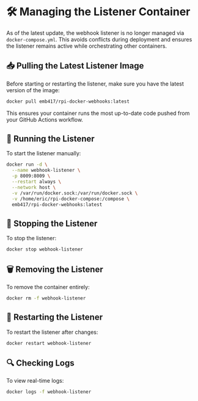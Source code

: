 # 🛠️ Managing the Listener Container

As of the latest update, the webhook listener is no longer managed via `docker-compose.yml`. This avoids conflicts during deployment and ensures the listener remains active while orchestrating other containers.

## 📥 Pulling the Latest Listener Image

Before starting or restarting the listener, make sure you have the latest version of the image:

```bash
docker pull emb417/rpi-docker-webhooks:latest
```

This ensures your container runs the most up-to-date code pushed from your GitHub Actions workflow.

## 🔄 Running the Listener

To start the listener manually:

```bash
docker run -d \
  --name webhook-listener \
  -p 8009:8009 \
  --restart always \
  --network host \
  -v /var/run/docker.sock:/var/run/docker.sock \
  -v /home/eric/rpi-docker-compose:/compose \
  emb417/rpi-docker-webhooks:latest
```

## 🛑 Stopping the Listener

To stop the listener:

```bash
docker stop webhook-listener
```

## 🗑️ Removing the Listener

To remove the container entirely:

```bash
docker rm -f webhook-listener
```

## 🔄 Restarting the Listener

To restart the listener after changes:

```bash
docker restart webhook-listener
```

## 🔍 Checking Logs

To view real-time logs:

```bash
docker logs -f webhook-listener
```
